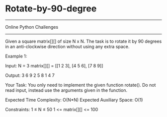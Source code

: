 # Rotate-by-90-degree
-------------------------------------------
Online Python Challenges

------------------------------------------


Given a square matrix[][] of size N x N. The task is to rotate it by 90 degrees in an anti-clockwise direction without using any extra space.

Example 1:

Input:
N = 3
matrix[][] = [[1 2 3],
              [4 5 6],
              [7 8 9]]
              
              
Output:
3 6 9 
2 5 8 
1 4 7


Your Task:
You only need to implement the given function rotate(). Do not read input, instead use the arguments given in the function. 

Expected Time Complexity: O(N*N)
Expected Auxiliary Space: O(1)

Constraints:
1 ≤ N ≤ 50
1 <= matrix[][] <= 100
